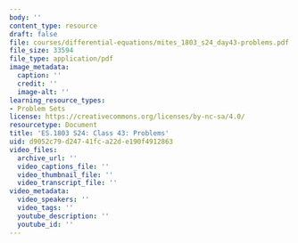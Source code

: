 ```yaml
---
body: ''
content_type: resource
draft: false
file: courses/differential-equations/mites_1803_s24_day43-problems.pdf
file_size: 33594
file_type: application/pdf
image_metadata:
  caption: ''
  credit: ''
  image-alt: ''
learning_resource_types:
- Problem Sets
license: https://creativecommons.org/licenses/by-nc-sa/4.0/
resourcetype: Document
title: 'ES.1803 S24: Class 43: Problems'
uid: d9052c79-d247-41fc-a22d-e190f4912863
video_files:
  archive_url: ''
  video_captions_file: ''
  video_thumbnail_file: ''
  video_transcript_file: ''
video_metadata:
  video_speakers: ''
  video_tags: ''
  youtube_description: ''
  youtube_id: ''
---
```


